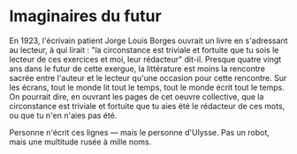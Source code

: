 # Imaginaires du futur

En 1923, l'écrivain patient Jorge Louis Borges ouvrait un livre en s'adressant au lecteur, à qui lirait : "la circonstance est triviale et fortuite que tu sois le lecteur de ces exercices et moi, leur rédacteur" dit-il. Presque quatre vingt ans dans le futur de cette exergue, la littérature est moins la rencontre sacrée entre l'auteur et le lecteur qu'une occasion pour cette rencontre. Sur les écrans, tout le monde lit tout le temps, tout le monde écrit tout le temps. On pourrait dire, en ouvrant les pages de cet oeuvre collective, que la circonstance est triviale et fortuite que tu aies été le rédacteur de ces mots, ou que tu n'en n'aies pas été.

Personne n'écrit ces lignes — mais le personne d'Ulysse. Pas un robot, mais une multitude rusée à mille noms.





